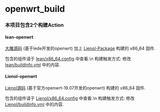 # openwrt_build

### 本项目包含2个构建Action

#### lean-openwrt
[大雕源码](https://github.com/coolsnowwolf/lede) (基于lede开发的openwrt) 加上 [Lienol-Package](https://github.com/Lienol/openwrt-package) 构建的 x86_64 固件.

包含的组件请于 [lean/x86_64.config](https://github.com/miaoxinwei/openwrt_build/blob/master/lean/x86_64.config) 中查看.\n
构建触发方式: 修改[lean/buildInfo.yml](https://github.com/miaoxinwei/openwrt_build/blob/master/lean/buildInfo.yml) 中的内容.


#### Lienol-openwrt
[Lienol源码](https://github.com/Lienol/openwrt) (基于官方openwrt-19.07开发的openwrt)  构建的 x86_64 固件.

包含的组件请于 [Lienol/x86_64.config](https://github.com/miaoxinwei/openwrt_build/blob/master/Lienol/x86_64.config) 中查看.\n
构建触发方式: 修改[Lienol/buildInfo.yml](https://github.com/miaoxinwei/openwrt_build/blob/master/Lienol/buildInfo.yml) 中的内容.
